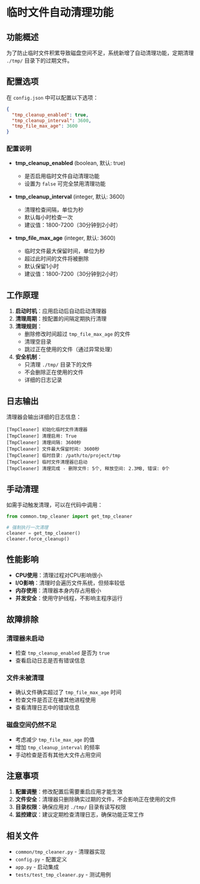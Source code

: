 # 临时文件自动清理功能

## 功能概述

为了防止临时文件积累导致磁盘空间不足，系统新增了自动清理功能，定期清理 `./tmp/` 目录下的过期文件。

## 配置选项

在 `config.json` 中可以配置以下选项：

```json
{
  "tmp_cleanup_enabled": true,
  "tmp_cleanup_interval": 3600,
  "tmp_file_max_age": 3600
}
```

### 配置说明

- **tmp_cleanup_enabled** (boolean, 默认: true)
  - 是否启用临时文件自动清理功能
  - 设置为 `false` 可完全禁用清理功能

- **tmp_cleanup_interval** (integer, 默认: 3600)
  - 清理检查间隔，单位为秒
  - 默认每小时检查一次
  - 建议值：1800-7200（30分钟到2小时）

- **tmp_file_max_age** (integer, 默认: 3600)
  - 临时文件最大保留时间，单位为秒
  - 超过此时间的文件将被删除
  - 默认保留1小时
  - 建议值：1800-7200（30分钟到2小时）

## 工作原理

1. **启动时机**：应用启动后自动启动清理器
2. **清理周期**：按配置的间隔定期执行清理
3. **清理规则**：
   - 删除修改时间超过 `tmp_file_max_age` 的文件
   - 清理空目录
   - 跳过正在使用的文件（通过异常处理）
4. **安全机制**：
   - 只清理 `./tmp/` 目录下的文件
   - 不会删除正在使用的文件
   - 详细的日志记录

## 日志输出

清理器会输出详细的日志信息：

```
[TmpCleaner] 初始化临时文件清理器
[TmpCleaner] 清理启用: True
[TmpCleaner] 清理间隔: 3600秒
[TmpCleaner] 文件最大保留时间: 3600秒
[TmpCleaner] 临时目录: /path/to/project/tmp
[TmpCleaner] 临时文件清理器已启动
[TmpCleaner] 清理完成 - 删除文件: 5个, 释放空间: 2.3MB, 错误: 0个
```

## 手动清理

如需手动触发清理，可以在代码中调用：

```python
from common.tmp_cleaner import get_tmp_cleaner

# 强制执行一次清理
cleaner = get_tmp_cleaner()
cleaner.force_cleanup()
```

## 性能影响

- **CPU使用**：清理过程对CPU影响很小
- **I/O影响**：清理时会遍历文件系统，但频率较低
- **内存使用**：清理器本身内存占用极小
- **并发安全**：使用守护线程，不影响主程序运行

## 故障排除

### 清理器未启动
- 检查 `tmp_cleanup_enabled` 是否为 `true`
- 查看启动日志是否有错误信息

### 文件未被清理
- 确认文件确实超过了 `tmp_file_max_age` 时间
- 检查文件是否正在被其他进程使用
- 查看清理日志中的错误信息

### 磁盘空间仍然不足
- 考虑减少 `tmp_file_max_age` 的值
- 增加 `tmp_cleanup_interval` 的频率
- 手动检查是否有其他大文件占用空间

## 注意事项

1. **配置调整**：修改配置后需要重启应用才能生效
2. **文件安全**：清理器只删除确实过期的文件，不会影响正在使用的文件
3. **目录权限**：确保应用对 `./tmp/` 目录有读写权限
4. **监控建议**：建议定期检查清理日志，确保功能正常工作

## 相关文件

- `common/tmp_cleaner.py` - 清理器实现
- `config.py` - 配置定义
- `app.py` - 启动集成
- `tests/test_tmp_cleaner.py` - 测试用例